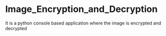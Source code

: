 # Image_Encryption_and_Decryption
It is a python console based application where the image is encrypted and decrypted
